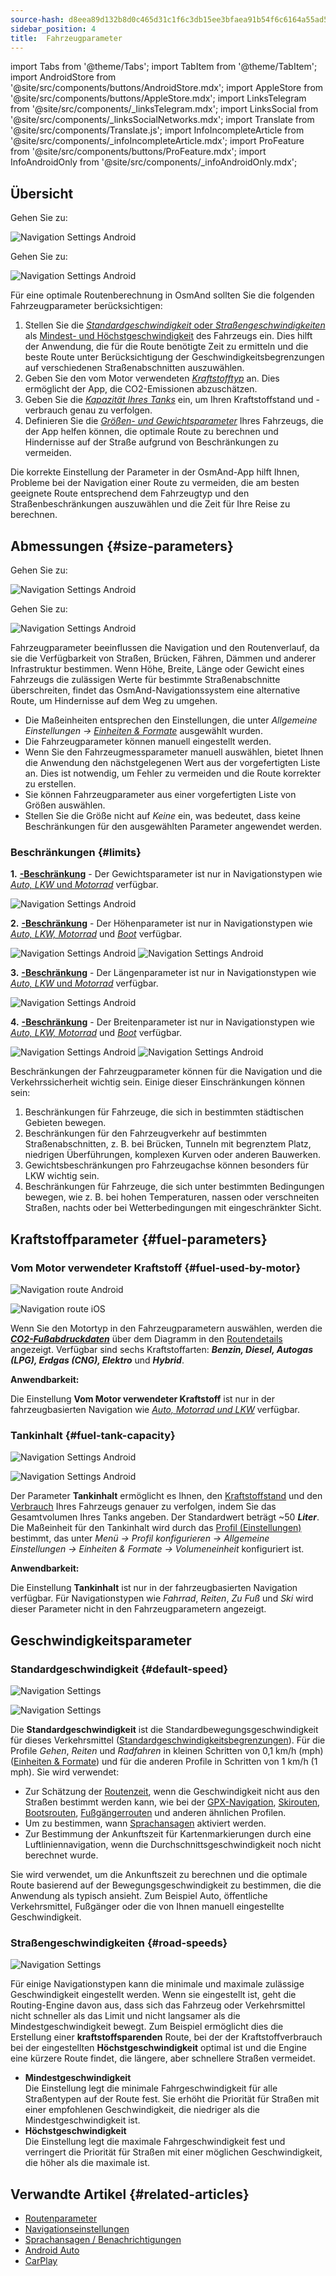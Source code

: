 ```yaml
---
source-hash: d8eea89d132b8d0c465d31c1f6c3db15ee3bfaea91b54f6c6164a55ad5c97c3e
sidebar_position: 4
title:  Fahrzeugparameter
---
```

import Tabs from '@theme/Tabs';
import TabItem from '@theme/TabItem';
import AndroidStore from '@site/src/components/buttons/AndroidStore.mdx';
import AppleStore from '@site/src/components/buttons/AppleStore.mdx';
import LinksTelegram from '@site/src/components/_linksTelegram.mdx';
import LinksSocial from '@site/src/components/_linksSocialNetworks.mdx';
import Translate from '@site/src/components/Translate.js';
import InfoIncompleteArticle from '@site/src/components/_infoIncompleteArticle.mdx';
import ProFeature from '@site/src/components/buttons/ProFeature.mdx';
import InfoAndroidOnly from '@site/src/components/_infoAndroidOnly.mdx';



## Übersicht

<Tabs groupId="operating-systems" queryString="current-os">

<TabItem value="android" label="Android">

Gehen Sie zu: *<Translate android="true" ids="shared_string_menu,configure_profile,routing_settings_2"/>*  

![Navigation Settings Android](@site/static/img/navigation/navigation_settings_vehicle-parameters_1_andr.png)

</TabItem>

<TabItem value="ios" label="iOS">

Gehen Sie zu: *<Translate ios="true" ids="shared_string_menu,shared_string_settings,application_profiles,routing_settings_2"/>*  

![Navigation Settings Android](@site/static/img/navigation/navigation_settings_vehicle-parameters_ios.png)

</TabItem>

</Tabs>  

Für eine optimale Routenberechnung in OsmAnd sollten Sie die folgenden Fahrzeugparameter berücksichtigen:

1. Stellen Sie die [*Standardgeschwindigkeit* oder *Straßengeschwindigkeiten*](#road-speeds) als [Mindest- und Höchstgeschwindigkeit](#road-speeds) des Fahrzeugs ein. Dies hilft der Anwendung, die für die Route benötigte Zeit zu ermitteln und die beste Route unter Berücksichtigung der Geschwindigkeitsbegrenzungen auf verschiedenen Straßenabschnitten auszuwählen.
2. Geben Sie den vom Motor verwendeten [*Kraftstofftyp*](#fuel-used-by-motor) an. Dies ermöglicht der App, die CO2-Emissionen abzuschätzen.
3. Geben Sie die [*Kapazität Ihres Tanks*](#fuel-tank-capacity) ein, um Ihren Kraftstoffstand und -verbrauch genau zu verfolgen.
4. Definieren Sie die [*Größen- und Gewichtsparameter*](#size-parameters) Ihres Fahrzeugs, die der App helfen können, die optimale Route zu berechnen und Hindernisse auf der Straße aufgrund von Beschränkungen zu vermeiden.

Die korrekte Einstellung der Parameter in der OsmAnd-App hilft Ihnen, Probleme bei der Navigation einer Route zu vermeiden, die am besten geeignete Route entsprechend dem Fahrzeugtyp und den Straßenbeschränkungen auszuwählen und die Zeit für Ihre Reise zu berechnen.


## Abmessungen {#size-parameters}

<Tabs groupId="operating-systems" queryString="current-os">

<TabItem value="android" label="Android">

Gehen Sie zu: *<Translate android="true" ids="shared_string_menu,configure_profile,routing_settings_2"/>*  

![Navigation Settings Android](@site/static/img/navigation/navigation_settings_sizes2_andr.png)

</TabItem>

<TabItem value="ios" label="iOS">

Gehen Sie zu: *<Translate ios="true" ids="shared_string_menu,shared_string_settings,application_profiles,routing_settings_2"/>*  

![Navigation Settings Android](@site/static/img/navigation/navigation_settings_sizes2_ios.png)

</TabItem>

</Tabs>

Fahrzeugparameter beeinflussen die Navigation und den Routenverlauf, da sie die Verfügbarkeit von Straßen, Brücken, Fähren, Dämmen und anderer Infrastruktur bestimmen. Wenn Höhe, Breite, Länge oder Gewicht eines Fahrzeugs die zulässigen Werte für bestimmte Straßenabschnitte überschreiten, findet das OsmAnd-Navigationssystem eine alternative Route, um Hindernisse auf dem Weg zu umgehen.  

- Die Maßeinheiten entsprechen den Einstellungen, die unter *Allgemeine Einstellungen → [Einheiten & Formate](../../personal/profiles.md#units--formats)* ausgewählt wurden.
- Die Fahrzeugparameter können manuell eingestellt werden.
- Wenn Sie den Fahrzeugmessparameter manuell auswählen, bietet Ihnen die Anwendung den nächstgelegenen Wert aus der vorgefertigten Liste an. Dies ist notwendig, um Fehler zu vermeiden und die Route korrekter zu erstellen.
- Sie können Fahrzeugparameter aus einer vorgefertigten Liste von Größen auswählen.
- Stellen Sie die Größe nicht auf *Keine* ein, was bedeutet, dass keine Beschränkungen für den ausgewählten Parameter angewendet werden.  

### Beschränkungen {#limits}

**1.** [**<Translate android="true" ids="routing_attr_weight_name"/>-Beschränkung**](https://wiki.openstreetmap.org/wiki/Key:maxweight) - <Translate android="true" ids="weight_limit_description"/> Der Gewichtsparameter ist nur in Navigationstypen wie [*Auto, LKW* und *Motorrad*](../../navigation/routing/car-based-routing.md) verfügbar.  

![Navigation Settings Android](@site/static/img/navigation/navigation_settings_weight_andr.png)

**2.**  [**<Translate android="true" ids="routing_attr_height_name"/>-Beschränkung**](https://wiki.openstreetmap.org/wiki/Key:maxheight) - <Translate android="true" ids="height_limit_description"/> Der Höhenparameter ist nur in Navigationstypen wie *[Auto, LKW, Motorrad](../../navigation/routing/car-based-routing.md)* und *[Boot](../../navigation/routing/boat-navigation.md)* verfügbar.  

![Navigation Settings Android](@site/static/img/navigation/navigation_settings_height_andr.png)
![Navigation Settings Android](@site/static/img/navigation/navigation_settings_height_boat_andr.png)  

**3.** [**<Translate android="true" ids="routing_attr_length_name"/>-Beschränkung**](https://wiki.openstreetmap.org/wiki/Key:maxlength) - <Translate android="true" ids="lenght_limit_description"/> Der Längenparameter ist nur in Navigationstypen wie [*Auto, LKW* und *Motorrad*](../../navigation/routing/car-based-routing.md) verfügbar.  

![Navigation Settings Android](@site/static/img/navigation/navigation_settings_length_andr.png)

**4.** [**<Translate android="true" ids="routing_attr_width_name"/>-Beschränkung**](https://wiki.openstreetmap.org/wiki/Key:maxwidth) - <Translate android="true" ids="width_limit_description"/> Der Breitenparameter ist nur in Navigationstypen wie *[Auto, LKW, Motorrad](../../navigation/routing/car-based-routing.md)* und *[Boot](../../navigation/routing/boat-navigation.md)* verfügbar.  

![Navigation Settings Android](@site/static/img/navigation/navigation_settings_width_andr.png)
![Navigation Settings Android](@site/static/img/navigation/navigation_settings_width_boat_andr.png)

Beschränkungen der Fahrzeugparameter können für die Navigation und die Verkehrssicherheit wichtig sein. Einige dieser Einschränkungen können sein:  

1. Beschränkungen für Fahrzeuge, die sich in bestimmten städtischen Gebieten bewegen.  
2. Beschränkungen für den Fahrzeugverkehr auf bestimmten Straßenabschnitten, z. B. bei Brücken, Tunneln mit begrenztem Platz, niedrigen Überführungen, komplexen Kurven oder anderen Bauwerken.  
3. Gewichtsbeschränkungen pro Fahrzeugachse können besonders für LKW wichtig sein.
4. Beschränkungen für Fahrzeuge, die sich unter bestimmten Bedingungen bewegen, wie z. B. bei hohen Temperaturen, nassen oder verschneiten Straßen, nachts oder bei Wetterbedingungen mit eingeschränkter Sicht.


## Kraftstoffparameter {#fuel-parameters}

### Vom Motor verwendeter Kraftstoff {#fuel-used-by-motor}

<Tabs groupId="operating-systems" queryString="current-os">

<TabItem value="android" label="Android">

![Navigation route Android](@site/static/img/navigation/route/navigation_settings_fuel_motor_andr.png)

</TabItem>

<TabItem value="ios" label="iOS">

![Navigation route iOS](@site/static/img/navigation/route/navigation_settings_fuel_motor_ios.png)

</TabItem>

</Tabs>

Wenn Sie den Motortyp in den Fahrzeugparametern auswählen, werden die [***CO2-Fußabdruckdaten***](../../navigation/setup/route-details.md#elevation-info) über dem Diagramm in den [Routendetails](../setup/route-details.md) angezeigt.
Verfügbar sind sechs Kraftstoffarten: ***Benzin, Diesel, Autogas (LPG), Erdgas (CNG), Elektro*** und ***Hybrid***.  

**Anwendbarkeit:**

Die Einstellung **Vom Motor verwendeter Kraftstoff** ist nur in der fahrzeugbasierten Navigation wie *[Auto, Motorrad und LKW](../../navigation/routing/car-based-routing.md)* verfügbar.


### Tankinhalt {#fuel-tank-capacity}

<Tabs groupId="operating-systems" queryString="current-os">

<TabItem value="android" label="Android">

![Navigation Settings Android](@site/static/img/navigation/navigation_settings_tank_andr.png)

</TabItem>

<TabItem value="ios" label="iOS">

![Navigation Settings Android](@site/static/img/navigation/navigation_settings_tank_ios.png)

</TabItem>

</Tabs>


Der Parameter **Tankinhalt** ermöglicht es Ihnen, den [Kraftstoffstand](../../widgets/info-widgets.md#vehicle-metrics-widgets) und den [Verbrauch](../../widgets/info-widgets.md#vehicle-metrics-widgets) Ihres Fahrzeugs genauer zu verfolgen, indem Sie das Gesamtvolumen Ihres Tanks angeben. Der Standardwert beträgt ~50 ***Liter***. Die Maßeinheit für den Tankinhalt wird durch das [Profil (Einstellungen)](../..//personal/profiles.md#units--formats) bestimmt, das unter *Menü → Profil konfigurieren → Allgemeine Einstellungen → Einheiten & Formate → Volumeneinheit* konfiguriert ist.

**Anwendbarkeit:**

Die Einstellung **Tankinhalt** ist nur in der fahrzeugbasierten Navigation verfügbar. Für Navigationstypen wie *Fahrrad*, *Reiten*, *Zu Fuß* und *Ski* wird dieser Parameter nicht in den Fahrzeugparametern angezeigt.

## Geschwindigkeitsparameter

### Standardgeschwindigkeit {#default-speed}

<Tabs groupId="operating-systems" queryString="current-os">

<TabItem value="android" label="Android">

![Navigation Settings](@site/static/img/navigation/navigation_settings_speeds_andr.png)

</TabItem>

<TabItem value="ios" label="iOS">

![Navigation Settings](@site/static/img/navigation/navigation_settings_speeds_ios.png)

</TabItem>

</Tabs>  

Die **Standardgeschwindigkeit** ist die Standardbewegungsgeschwindigkeit für dieses Verkehrsmittel ([Standardgeschwindigkeitsbegrenzungen](https://wiki.openstreetmap.org/wiki/Default_speed_limits)). Für die Profile *Gehen*, *Reiten* und *Radfahren* in kleinen Schritten von 0,1 km/h (mph) ([Einheiten & Formate](https://osmand.net/docs/user/personal/profiles#units--formats)) und für die anderen Profile in Schritten von 1 km/h (1 mph). Sie wird verwendet:
- Zur Schätzung der [Routenzeit](../../widgets/nav-widgets.md#time-to-intermediate), wenn die Geschwindigkeit nicht aus den Straßen bestimmt werden kann, wie bei der [GPX-Navigation](../setup/gpx-navigation.md), [Skirouten](../routing/ski-routing.md), [Bootsrouten](../routing/boat-navigation.md), [Fußgängerrouten](../routing/pedestrian-routing.md) und anderen ähnlichen Profilen.
- Um zu bestimmen, wann [Sprachansagen](../guidance/voice-navigation.md) aktiviert werden.
- Zur Bestimmung der Ankunftszeit für Kartenmarkierungen durch eine Luftliniennavigation, wenn die Durchschnittsgeschwindigkeit noch nicht berechnet wurde.



 Sie wird verwendet, um die Ankunftszeit zu berechnen und die optimale Route basierend auf der Bewegungsgeschwindigkeit zu bestimmen, die die Anwendung als typisch ansieht. Zum Beispiel Auto, öffentliche Verkehrsmittel, Fußgänger oder die von Ihnen manuell eingestellte Geschwindigkeit.


### Straßengeschwindigkeiten {#road-speeds}


![Navigation Settings](@site/static/img/navigation/navigation_settings_speeds-r_andr.png)

Für einige Navigationstypen kann die minimale und maximale zulässige Geschwindigkeit eingestellt werden. Wenn sie eingestellt ist, geht die Routing-Engine davon aus, dass sich das Fahrzeug oder Verkehrsmittel nicht schneller als das Limit und nicht langsamer als die Mindestgeschwindigkeit bewegt. 
Zum Beispiel ermöglicht dies die Erstellung einer **kraftstoffsparenden** Route, bei der der Kraftstoffverbrauch bei der eingestellten **Höchstgeschwindigkeit** optimal ist und die Engine eine kürzere Route findet, die längere, aber schnellere Straßen vermeidet.

- **Mindestgeschwindigkeit**  
    Die Einstellung legt die minimale Fahrgeschwindigkeit für alle Straßentypen auf der Route fest. Sie erhöht die Priorität für Straßen mit einer empfohlenen Geschwindigkeit, die niedriger als die Mindestgeschwindigkeit ist.  
- **Höchstgeschwindigkeit**  
    Die Einstellung legt die maximale Fahrgeschwindigkeit fest und verringert die Priorität für Straßen mit einer möglichen Geschwindigkeit, die höher als die maximale ist.




## Verwandte Artikel {#related-articles}

- [Routenparameter](../routing/osmand-routing.md#routing-types)
- [Navigationseinstellungen](./navigation-settings.md)
- [Sprachansagen / Benachrichtigungen](./voice-navigation.md)
- [Android Auto](../auto-car.md)
- [CarPlay](../car-play.md)